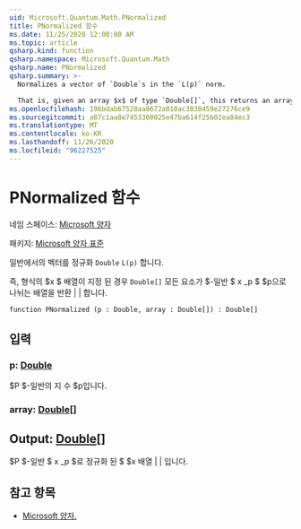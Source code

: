 ```yaml
---
uid: Microsoft.Quantum.Math.PNormalized
title: PNormalized 함수
ms.date: 11/25/2020 12:00:00 AM
ms.topic: article
qsharp.kind: function
qsharp.namespace: Microsoft.Quantum.Math
qsharp.name: PNormalized
qsharp.summary: >-
  Normalizes a vector of `Double`s in the `L(p)` norm.

  That is, given an array $x$ of type `Double[]`, this returns an array where all elements are divided by the $p$-norm $\|x\|_p$.
ms.openlocfilehash: 196bdab67528aa8672a010ac3830459e27276ce9
ms.sourcegitcommit: a87c1aa8e7453360025e47ba614f25b02ea84ec3
ms.translationtype: MT
ms.contentlocale: ko-KR
ms.lasthandoff: 11/26/2020
ms.locfileid: "96227525"
---
```

# <a name="pnormalized-function"></a>PNormalized 함수

네임 스페이스: [Microsoft 양자](xref:Microsoft.Quantum.Math)

패키지: [Microsoft 양자 표준](https://nuget.org/packages/Microsoft.Quantum.Standard)


일반에서의 벡터를 정규화 `Double` `L(p)` 합니다.

즉, 형식의 $x $ 배열이 지정 된 경우 `Double[]` 모든 요소가 $-일반 $ x _p $ $p으로 나뉘는 배열을 반환 \| \| 합니다.

```qsharp
function PNormalized (p : Double, array : Double[]) : Double[]
```


## <a name="input"></a>입력

### <a name="p--double"></a>p: [Double](xref:microsoft.quantum.lang-ref.double)

$P $-일반의 지 수 $p입니다.


### <a name="array--double"></a>array: [Double](xref:microsoft.quantum.lang-ref.double)[]





## <a name="output--double"></a>Output: [Double](xref:microsoft.quantum.lang-ref.double)[]

$P $-일반 $ x _p $로 정규화 된 $ $x 배열 \| \| 입니다.

## <a name="see-also"></a>참고 항목

- [Microsoft 양자.](xref:Microsoft.Quantum.Math.PNorm)